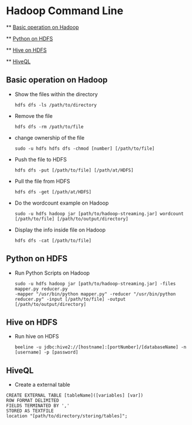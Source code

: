 # Hadoop Command Line 

** [Basic operation on Hadoop](#Basic-operation-on-Hadoop)

** [Python on HDFS](#Python-on-HDFS)

** [Hive on HDFS](#Hive-on-HDFS)

** [HiveQL](#HiveQL)

## Basic operation on Hadoop
- Show the files within the directory
  ```
  hdfs dfs -ls /path/to/directory
  ```
  
- Remove the file 
  ```
  hdfs dfs -rm /path/to/file
  ```

- change ownership of the file
  ```
  sudo -u hdfs hdfs dfs -chmod [number] [/path/to/file]
  ```

- Push the file to HDFS
  ```
  hdfs dfs -put [/path/to/file] [/path/at/HDFS]
  ```

- Pull the file from HDFS
  ```
  hdfs dfs -get [/path/at/HDFS]
  ```

- Do the wordcount example on Hadoop 
  ```
  sudo -u hdfs hadoop jar [path/to/hadoop-streaming.jar] wordcount [/path/to/file] [/path/to/output/directory]
  ```

- Display the info inside file on Hadoop
  ```
  hdfs dfs -cat [/path/to/file]
  ```
  
## Python on HDFS
- Run Python Scripts on Hadoop
  ```
  sudo -u hdfs hadoop jar [path/to/hadoop-streaming.jar] -files mapper.py reducer.py
  -mapper "/usr/bin/python mapper.py" -reducer "/usr/bin/python reducer.py" -input [/path/to/file] -output [/path/to/output/directory]
  ```

## Hive on HDFS
- Run hive on HDFS
  ```
  beeline -u jdbc:hive2://[hostname]:[portNumber]/[databaseName] -n [username] -p [password]
  ```
## HiveQL

- Create a external table
```
CREATE EXTERNAL TABLE [tableName]([variables] [var]) 
ROW FORMAT DELIMITED 
FIELDS TERMINATED BY ','
STORED AS TEXTFILE
location "[path/to/directory/storing/tables]";
```
